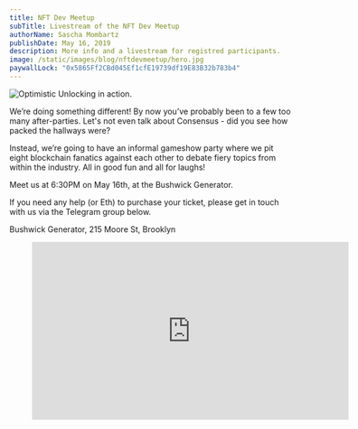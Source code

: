 ```yaml
---
title: NFT Dev Meetup
subTitle: Livestream of the NFT Dev Meetup
authorName: Sascha Mombartz
publishDate: May 16, 2019
description: More info and a livestream for registred participants.
image: /static/images/blog/nftdevmeetup/hero.jpg
paywallLock: "0x5865Ff2CBd045Ef1cfE19739df19E83B32b783b4"
---
```

![Optimistic Unlocking in action.](/static/images/blog/nftdevmeetup/hero.jpg)

We’re doing something different! By now you’ve probably been to a few too many after-parties. Let's not even talk about Consensus - did you see how packed the hallways were?

Instead, we’re going to have an informal gameshow party where we pit eight blockchain fanatics against each other to debate fiery topics from within the industry. All in good fun and all for laughs!

Meet us at 6:30PM on May 16th, at the Bushwick Generator.

If you need any help (or Eth) to purchase your ticket, please get in touch with us via the Telegram group below.

Bushwick Generator, 215 Moore St, Brooklyn

<figure class="video_container">
<iframe width="560" height="315" src="https://www.youtube.com/embed/Qq4bBs-zPZw" frameborder="0" allow="accelerometer; autoplay; encrypted-media; gyroscope; picture-in-picture" allowFullScreen></iframe>
</figure>
